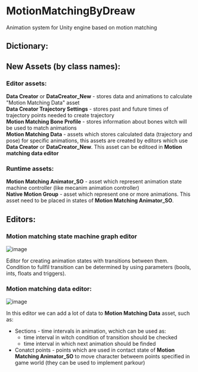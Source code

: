 # MotionMatchingByDreaw
Animation system for Unity engine based on motion matching

## Dictionary:

## New Assets (by class names):
### Editor assets:
**Data Creator** or **DataCreator_New** - stores data and animations to calculate "Motion Matching Data" asset <br/> 
**Data Creator Trajectory Settings** - stores past and future times of trajectory points needed to create trajectory<br/> 
**Motion Matching Bone Profile** - stores information about bones witch will be used to match animations<br/> 
**Motion Matching Data** - assets which stores calculated data (trajectory and pose) for specific animations, this assets are created by editors which use **Data Creator** or **DataCreator_New**. This asset can be editoed in **Motion matching data editor**

### Runtime assets:
**Motion Matching Animator_SO** - asset which represent animation state machine controller (like mecanim animation controller)<br/>
**Native Motion Group** - asset which represent one or more animations. This asset need to be placed in states of **Motion Matching Animator_SO**.




## Editors:

### Motion matching state machine graph editor

![image](https://user-images.githubusercontent.com/49455788/192016139-0c37036f-d4b0-4097-a1c3-a2a192c49062.png)

Editor for creating animation states with transitions between them. Condition to fullfil transition can be determined by using parameters (bools, ints, floats and triggers).


### Motion matching data editor:

![image](https://user-images.githubusercontent.com/49455788/192018706-133718c5-b642-42ea-8fa6-9ec539b83ecb.png)

In this editor we can add a lot of data to **Motion Matching Data** asset, such as:
- Sections - time intervals in animation, wchich can be used as:
  - time interval in witch condition of transition should be checked
  - time interval in which next animation should be finded
- Conatct points - points which are used in contact state of **Motion Matching Animator_SO** to move character betweem points specified in game world (they can be used to implement parkour)


